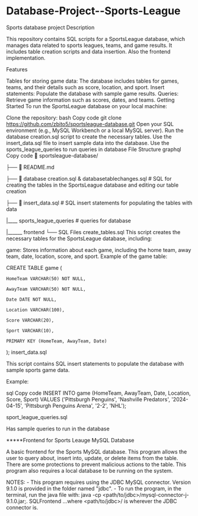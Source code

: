 # Database-Project--Sports-League
Sports database project
Description

This repository contains SQL scripts for a SportsLeague database, which manages data related to sports leagues, teams, and game results. It includes table creation scripts and data insertion. Also the frontend implementation.

Features

Tables for storing game data: The database includes tables for games, teams, and their details such as score, location, and sport.
Insert statements: Populate the database with sample game results.
Queries: Retrieve game information such as scores, dates, and teams.
Getting Started
To run the SportsLeague database on your local machine:

Clone the repository:
bash
Copy code
git clone https://github.com/zbito5/sportsleague-database.git
Open your SQL environment (e.g., MySQL Workbench or a local MySQL server).
Run the database creation.sql script to create the necessary tables.
Use the insert_data.sql file to insert sample data into the database.
Use the sports_league_queries to run queries in database
File Structure
graphql
Copy code
📂 sportsleague-database/

├── 📄 README.md

├── 📄 database creation.sql & databasetablechanges.sql # SQL for creating the tables in the SportsLeague database and editing our table creation

├── 📄 insert_data.sql        # SQL insert statements for populating the tables with data

|____ sports_league_queries  # queries for database

|______ frontend
└── 
SQL Files
create_tables.sql
This script creates the necessary tables for the SportsLeague database, including:

game: Stores information about each game, including the home team, away team, date, location, score, and sport.
Example of the game table:

CREATE TABLE game (

    HomeTeam VARCHAR(50) NOT NULL,
    
    AwayTeam VARCHAR(50) NOT NULL,
    
    Date DATE NOT NULL,
    
    Location VARCHAR(100),
    
    Score VARCHAR(20),
    
    Sport VARCHAR(10),
    
    PRIMARY KEY (HomeTeam, AwayTeam, Date)
);
insert_data.sql

This script contains SQL insert statements to populate the database with sample sports game data.

Example:

sql
Copy code
INSERT INTO game (HomeTeam, AwayTeam, Date, Location, Score, Sport)
VALUES ('Pittsburgh Penguins', 'Nashville Predators', '2024-04-15', 'Pittsburgh Penguins Arena', '2-2', 'NHL');

sport_league_queries.sql

Has sample queries to run in the database

*****Frontend for Sports Leauge MySQL Database

A basic frontend for the Sports MySQL database. This program allows the user to query about, insert into, update, or delete items from the table. There are some protections to prevent malicious actions to the table. This program also requires a local database to be running on the system.

NOTES:
	- This program requires using the JDBC MySQL connector. Version 9.1.0 is provided in the folder named "jdbc".
	- To run the program, in the terminal, run the java file with:
	java -cp <path/to/jdbc>/mysql-connector-j-9.1.0.jar;. SQLFrontend
	...where <path/to/jdbc>/ is wherever the JDBC connector is.
